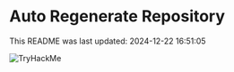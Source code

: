 # Auto Regenerate Repository

This README was last updated: 2024-12-22 16:51:05

 ![TryHackMe](https://tryhackme.com/badge/533634)